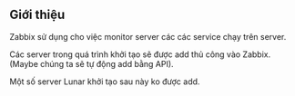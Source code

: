 
## Giới thiệu

Zabbix sử dụng cho việc monitor server các các service chạy trên server.

Các server trong quá trình khởi tạo sẽ được add thủ công vào Zabbix. (Maybe chúng ta sẽ tự động add bằng API).

Một số server Lunar khởi tạo sau này ko được add.